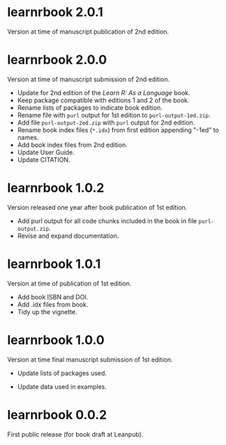 # learnrbook 2.0.1

Version at time of manuscript publication of 2nd edition.

# learnrbook 2.0.0

Version at time of manuscript submission of 2nd edition.

-  Update for 2nd edition of the _Learn R: As a Language_ book.
-  Keep package compatible with editions 1 and 2 of the book.
-  Rename lists of packages to indicate book edition.
-  Rename file with `purl` output for 1st edition to `purl-output-1ed.zip`.
-  Add file `purl-output-2ed.zip` with `purl` output for 2nd edition.
-  Rename book index files (`*.idx`) from first edition appending "-1ed" to names.
-  Add book index files from 2nd edition.
-  Update User Guide.
-  Update CITATION.

# learnrbook 1.0.2

Version released one year after book publication of 1st edition.

-   Add purl output for all code chunks included in the book in file `purl-output.zip`.
-   Revise and expand documentation.

# learnrbook 1.0.1

Version at time of publication of 1st edition.

-   Add book ISBN and DOI.
-   Add .idx files from book.
-   Tidy up the vignette.

# learnrbook 1.0.0

Version at time final manuscript submission of 1st edition.

-   Update lists of packages used.

-   Update data used in examples.

# learnrbook 0.0.2

First public release (for book draft at Leanpub).
